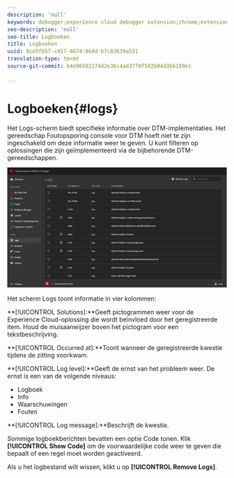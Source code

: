 ```yaml
---
description: 'null'
keywords: debugger;experience cloud debugger extension;chrome;extension;logs
seo-description: 'null'
seo-title: Logboeken
title: Logboeken
uuid: 8ce5fb57-c417-4674-864d-b7c03639a531
translation-type: tm+mt
source-git-commit: b4e96582174d2e36c4ad37f0f582b04d3bb199e1

---
```



# Logboeken{#logs}

Het Logs-scherm biedt specifieke informatie over DTM-implementaties. Het gereedschap Foutopsporing console voor DTM hoeft niet te zijn ingeschakeld om deze informatie weer te geven. U kunt filteren op oplossingen die zijn geïmplementeerd via de bijbehorende DTM-gereedschappen.

![](assets/logs.jpg)

Het scherm Logs toont informatie in vier kolommen:

**[!UICONTROL Solutions]:**Geeft pictogrammen weer voor de Experience Cloud-oplossing die wordt beïnvloed door het geregistreerde item. Houd de muisaanwijzer boven het pictogram voor een tekstbeschrijving.

**[!UICONTROL Occurred at]:**Toont wanneer de geregistreerde kwestie tijdens de zitting voorkwam.

**[!UICONTROL Log level]:**Geeft de ernst van het probleem weer. De ernst is een van de volgende niveaus:

* Logboek
* Info
* Waarschuwingen
* Fouten

**[!UICONTROL Log message]:**Beschrijft de kwestie.

Sommige logboekberichten bevatten een optie Code tonen. Klik **[!UICONTROL Show Code]** om de voorwaardelijke code weer te geven die bepaalt of een regel moet worden geactiveerd.

Als u het logbestand wilt wissen, klikt u op **[!UICONTROL Remove Logs]**.
